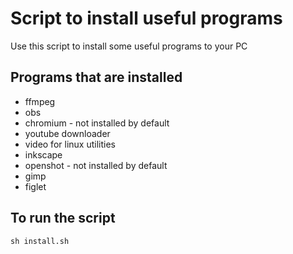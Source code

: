 # Script to install useful programs

Use this script to install some useful programs to your PC

## Programs that are installed

* ffmpeg
* obs
* chromium - not installed by default
* youtube downloader
* video for linux utilities
* inkscape
* openshot - not installed by default
* gimp
* figlet

## To run the script

`sh install.sh`
